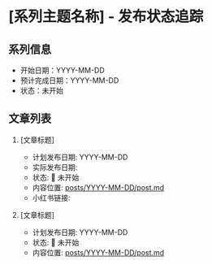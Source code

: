 # [系列主题名称] - 发布状态追踪

## 系列信息

- 开始日期：YYYY-MM-DD
- 预计完成日期：YYYY-MM-DD
- 状态：未开始

## 文章列表

1. [文章标题]

   - 计划发布日期: YYYY-MM-DD
   - 实际发布日期:
   - 状态: 📝 未开始
   - 内容位置: [posts/YYYY-MM-DD/post.md](../../posts/YYYY-MM-DD/post.md)
   - 小红书链接:

2. [文章标题]

   - 计划发布日期: YYYY-MM-DD
   - 状态: 📝 未开始
   - 内容位置: [posts/YYYY-MM-DD/post.md](../../posts/YYYY-MM-DD/post.md)
